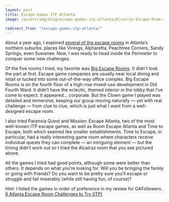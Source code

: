 ```yaml
---
layout: post
title: Escape Games ITP Atlanta
image: /assets/img/blog/escape-games-itp-atlanta/Alcatraz-Escape-Room-at-Time-to-Escape.jpg

redirect_from: "/escape-games-itp-atlanta/"
---
```


About a year ago, I explored [several of the escape rooms][0] in Atlanta’s northern suburbs: places like Vinings, Alpharetta, Peachtree Corners, Sandy Springs, even Suwanee. Now, I was ready to head inside the Perimeter to conquer some new challenges.

Of the five rooms I tried, my favorite was [Big Escape Rooms][1]. It didn’t look the part at first. Escape game companies are usually near local dining and retail or tucked into some out-of-the-way office complex. Big Escape Rooms is on the fourth floor of a high-rise mixed-use development in Old Fourth Ward. It didn’t have the eclectic, themed interior in the lobby that I’ve come to expect. It appeared… corporate. But the Clown game I played was detailed and immersive, keeping our group moving naturally — yet with real challenge — from clue to clue, which is just what I want from a well-designed escape room.

I also tried Paranoia Quest and Mission: Escape Atlanta, two of the most well-known ITP escape games, as well as Room Escape Atlanta and Time to Escape, both which seemed like smaller establishments. Time to Escape, in particular, had a really interesting game room where characters receive individual quests they can complete — an intriguing element — but the timing didn’t work out so I tried the Alcatraz room that you see pictured above.

All the games I tried had good points, although some were better than others. It depends on what you’re looking for. Will you be bringing the family or going with friends? Do you want to be pretty sure you’ll escape or struggle and fail miserably (while still having fun, of course)?

<p class="h4">
Hint: I listed the games in order of preference in my review for GAFollowers.<br>
<a href="http://www.gafollowers.com/6-atlanta-escape-room-challenges-to-try-itp" rel="noopener noreferrer" target="_blank">
6 Atlanta Escape Room Challenges to Try (ITP)
</a>
</p>

[0]: /blog/escape-games-in-metro-atlanta.html
[1]: https://www.bigescaperooms.com